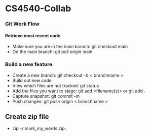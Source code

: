 # CS4540-Collab

### Git Work Flow

#### Retrieve most recent code
* Make sure you are in the main branch: git checkout main 
* On the main branch: git pull origin main 

### Build a new feature
* Create a new branch: git checkout -b < branchname >
* Build out new code
* View which files are not tracked: git status
* Add the files you want to stage: git add <filename(s)> or git add . 
* Capture snapshot: git commit -m <message>
* Push changes: git push origin < branchname >
  
  
## Create zip file
* zip -r mark_my_words.zip .
